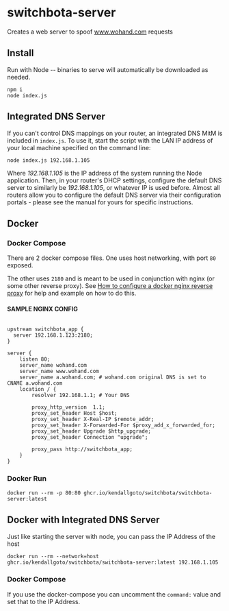 # switchbota-server
Creates a web server to spoof www.wohand.com requests

## Install
Run with Node -- binaries to serve will automatically be downloaded as needed.

```shell
npm i
node index.js
```

## Integrated DNS Server
If you can't control DNS mappings on your router, an integrated DNS MitM is included in `index.js`. To use it, start the script with the LAN IP address of your local machine specified on the command line:

```shell
node index.js 192.168.1.105
```

Where _192.168.1.105_ is the IP address of the system running the Node application. Then, in your router's DHCP settings, configure the default DNS server to similarly be _192.168.1.105_, or whatever IP is used before. Almost all routers allow you to configure the default DNS server via their configuration portals - please see the manual for yours for specific instructions.


## Docker

### Docker Compose

There are 2 docker compose files. One uses host networking, with port `80` exposed. 

The other uses `2180` and is meant to be used in conjunction with nginx (or some other reverse proxy). 
See [How to configure a docker nginx reverse proxy](https://www.theserverside.com/blog/Coffee-Talk-Java-News-Stories-and-Opinions/Docker-Nginx-reverse-proxy-setup-example) for help and example on how to do this.
#### SAMPLE NGINX CONFIG
```

upstream switchbota_app {
  server 192.168.1.123:2180;
}

server {
	listen 80;
	server_name wohand.com 
	server_name www.wohand.com 
	server_name a.wohand.com; # wohand.com original DNS is set to CNAME a.wohand.com
	location / {
		resolver 192.168.1.1; # Your DNS

		proxy_http_version  1.1;
		proxy_set_header Host $host;
		proxy_set_header X-Real-IP $remote_addr;
		proxy_set_header X-Forwarded-For $proxy_add_x_forwarded_for;
		proxy_set_header Upgrade $http_upgrade;
		proxy_set_header Connection "upgrade";

		proxy_pass http://switchbota_app;
	}
}
```

### Docker Run
```
docker run --rm -p 80:80 ghcr.io/kendallgoto/switchbota/switchbota-server:latest
```

## Docker with Integrated DNS Server

Just like starting the server with node, you can pass the IP Address of the host 

```
docker run --rm --network=host ghcr.io/kendallgoto/switchbota/switchbota-server:latest 192.168.1.105
```

### Docker Compose
If you use the docker-compose you can uncomment the `command:` value and set that to the IP Address.
